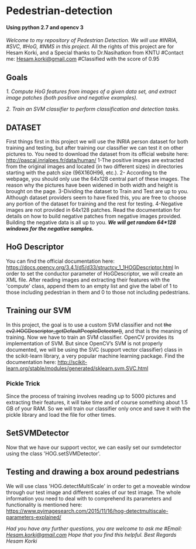 # **Pedestrian-detection**

#### **Using python 2.7 and opencv 3**

*Welcome to my repository of Pedestrian Detection. We will use #INRIA, #SVC, #HoG, #NMS in this project.*
All the rights of this project are for Hesam Korki, and a Special thanks to Dr.Nasihatkon from KNTU
#Contact me: Hesam.korki@gmail.com
#Classified with the score of 0.95 

## **Goals**

*1. Compute HoG features from images of a given data set, and extract image patches (both positive and negative examples).*

*2. Train an SVM classifier to perform classification and detection tasks.*

## **DATASET**

First things first in this project we will use the INRIA person dataset for both training and testing, but after training our classifier we can test it on other pictures to. You need to download the dataset from its official website here: http://pascal.inrialpes.fr/data/human/
1-The positive images are extracted from the original images and located (in two different sizes) in directories starting with the patch size (96X160H96, etc.).
2- According to the webpage, you should only use the 64x128 central part of these images. The reason why the pictures have been widened in both width and height is brought on the page.
3-Dividing the dataset to Train and Test are up to you. Although dataset providers seem to have fixed this, you are free to choose any portion of the dataset for training and the rest for testing.
4-Negative images are not provided in 64x128 patches. Read the documentation for details on how to build negative patches from negative images provided. Building the negative data is all up to you.
**_We will get random 64*128 windows for the negative samples._**

## **HoG Descriptor**

You can find the official documentation here: https://docs.opencv.org/3.4.1/d5/d33/structcv_1_1HOGDescriptor.html
In order to set the conductor parameter of HoGDescriptor, we will create an XML file.
After reading images and extracting their features with the 'compute' class, append them to an empty list and give the label of 1 to those including pedestrian in them and 0 to those not including pedestrians.

## **Training our SVM**

In this project, the goal is to use a custom SVM classifier and not ~~the cv2.HOGDescriptor_getDefaultPeopleDetector()~~, and that is the meaning of training.
Now we have to train an SVM classifier. OpenCV provides its implementation of SVM. But since OpenCV’s SVM is not properly documented, we will be using the SVC (support vector classifier) class in the scikit-learn library, a very popular machine learning package. Find the documentation here: http://scikit-learn.org/stable/modules/generated/sklearn.svm.SVC.html

### **Pickle Trick** 


Since the process of training involves reading up to 5000 pictures and extracting their features, it will take time and of course something about 1.5 GB of your RAM. So we will train our classifier only once and save it with the pickle library and load the file for other times.

## **SetSVMDetector**

Now that we have our support vector, we can easily set our svmdetector using the class 'HOG.setSVMDetector'.

## **Testing and drawing a box around pedestrians** 

We will use class 'HOG.detectMultiScale' in order to get a moveable window through our test image and different scales of our test image. The whole information you need to deal with to comprehend its parameters and functionality is mentioned here: 
https://www.pyimagesearch.com/2015/11/16/hog-detectmultiscale-parameters-explained/

*Had you have any further questions, you are welcome to ask me 
#Email: Hesam.korki@gmail.com
Hope that you find this helpful.
Best Regards Hesam Korki*
